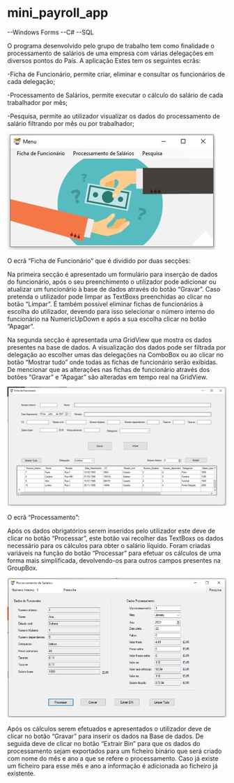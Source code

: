# mini_payroll_app

--Windows Forms
--C#
--SQL

O programa desenvolvido pelo grupo de trabalho tem como finalidade o processamento de salários de uma empresa com várias delegações em diversos pontos do País. A aplicação Estes tem os seguintes ecrãs:

-Ficha de Funcionário, permite criar, eliminar e consultar os funcionários de cada delegação;

-Processamento de Salários, permite executar o cálculo do salário de cada trabalhador por mês;

-Pesquisa, permite ao utilizador visualizar os dados do processamento de salário filtrando por mês ou por trabalhador;
            


![Image of Yaktocat](https://github.com/sergiomsgoncalvs/mini_payroll_app/blob/main/Menu%20principal.PNG)




O ecrã “Ficha de Funcionário” que é dividido por duas secções:

Na primeira secção é apresentado um formulário para inserção de dados do funcionário, após o seu preenchimento o utilizador pode adicionar ou atualizar um funcionário à base de dados através do botão “Gravar”. Caso pretenda o utilizador pode limpar as TextBoxs preenchidas ao clicar no botão “Limpar”.
É também possível eliminar fichas de funcionários à escolha do utilizador, devendo para isso selecionar o número interno do funcionário na NumericUpDown e após a sua escolha clicar no botão “Apagar”.


Na segunda secção é apresentada uma GridView que mostra os dados presentes na base de dados. A visualização dos dados pode ser filtrada por delegação ao escolher umas das delegações na ComboBox ou ao clicar no botão “Mostrar tudo” onde todas as fichas de funcionário serão exibidas. De mencionar que as alterações nas fichas de funcionário através dos botões “Gravar” e “Apagar” são alteradas em tempo real na GridView.

![Image of Yaktocat](https://github.com/sergiomsgoncalvs/mini_payroll_app/blob/main/Ficha%20funcionario.PNG)


O ecrã “Processamento”:

Após os dados obrigatórios serem inseridos pelo utilizador este deve de clicar no botão “Processar”, este botão vai recolher das TextBoxs os dados necessário para os cálculos para obter o salário líquido. Foram criadas variáveis na função do botão “Processar” para efetuar os cálculos de uma forma mais simplificada, devolvendo-os para outros campos presentes na GroupBox.


![Image of Yaktocat](https://github.com/sergiomsgoncalvs/mini_payroll_app/blob/main/Processamento.PNG)

Após os cálculos serem efetuados e apresentados o utilizador deve de clicar no botão “Gravar” para inserir os dados na Base de dados. De seguida deve de clicar no botão “Extrair Bin” para que os dados do processamento sejam exportados para um ficheiro binário que será criado com nome do mês e ano a que se refere o processamento. Caso já existe um ficheiro para esse mês e ano a informação é adicionada ao ficheiro já existente.
